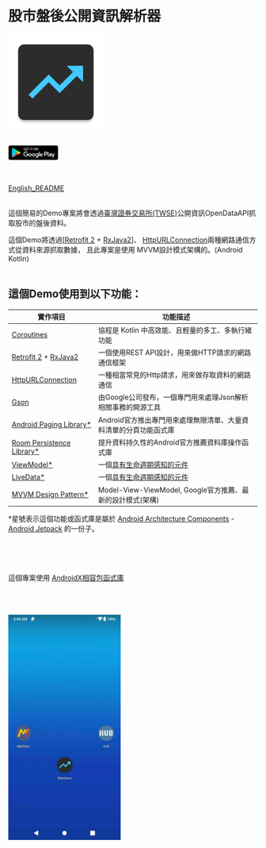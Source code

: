 # 股市盤後公開資訊解析器<br>

[<img align="center" src ="app/src/main/res/mipmap-xxxhdpi/ic_app_icon.png">](https://play.google.com/store/apps/details?id=com.shigaga.stockmarketafterhourparser)<br>
<br>

[<img src="app/src/main/res/mipmap-xxxhdpi/googleplay_logo.png" width="20%" height="20%" align="center" valign="center">](https://play.google.com/store/apps/details?id=com.shigaga.stockmarketafterhourparser)<br>
<br>
<br>

[English_README](README.md)<br>
<br>

這個簡易的Demo專案將會透過[臺灣證券交易所(TWSE)](https://data.gov.tw/dataset/11549#r0)公開資訊OpenDataAPI抓取股市的盤後資料。

這個Demo將透過[[Retrofit 2](https://square.github.io/retrofit/) + [RxJava2](https://github.com/ReactiveX/RxJava)]、 
[HttpURLConnection](https://developer.android.com/reference/java/net/HttpURLConnection)兩種網路通信方式從資料來源抓取數據，
且此專案是使用 MVVM設計模式架構的。(Android Kotlin)
<br>
<br>


## 這個Demo使用到以下功能：

| 實作項目 | 功能描述 |
| --- | --- |
| [Coroutines](https://developer.android.com/kotlin/coroutines) | 協程是 Kotlin 中高效能、且輕量的多工、多執行緒功能 |
| [Retrofit 2](https://square.github.io/retrofit/) + [RxJava2](https://github.com/ReactiveX/RxJava) | 一個使用REST API設計，用來做HTTP請求的網路通信框架 |
| [HttpURLConnection](https://developer.android.com/reference/java/net/HttpURLConnection) | 一種相當常見的Http請求，用來做存取資料的網路通信 |
| [Gson](https://github.com/google/gson) | 由Google公司發布，一個專門用來處理Json解析相關事務的開源工具 |
| [Android Paging Library*](https://developer.android.com/topic/libraries/architecture/paging/) | Android官方推出專門用來處理無限清單、大量資料清單的分頁功能函式庫 |
| [Room Persistence Library*](https://developer.android.com/topic/libraries/architecture/room) | 提升資料持久性的Android官方推薦資料庫操作函式庫 |
| [ViewModel*](https://developer.android.com/topic/libraries/architecture/viewmodel) | 一個[具有生命週期感知的元件](https://developer.android.com/topic/libraries/architecture/lifecycle) |
| [LiveData*](https://developer.android.com/topic/libraries/architecture/livedata)| 一個[具有生命週期感知的元件](https://developer.android.com/topic/libraries/architecture/lifecycle) |
| [MVVM Design Pattern*](https://medium.com/upday-devs/android-architecture-patterns-part-3-model-view-viewmodel-e7eeee76b73b) | Model-View-ViewModel, Google官方推薦、最新的設計模式(架構) |

*星號表示這個功能或函式庫是屬於 [Android Architecture Components](https://developer.android.com/topic/libraries/architecture) - [Android Jetpack](https://developer.android.com/jetpack) 的一份子。

<br>
<br>
<br>

這個專案使用 [AndroidX相容包函式庫](https://developer.android.com/jetpack/androidx)

<br>
<br>
<br>
<img src="app/src/main/res/mipmap-xxxhdpi/after_hours_demo.gif" width="45%" height="45%" align="center" valign="center">
<br>
<br>
<br>
<br>
